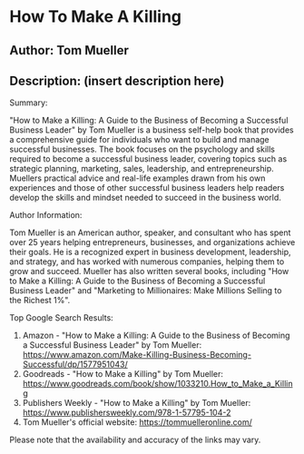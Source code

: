 # How To Make A Killing
## Author: Tom Mueller
## Description: (insert description here)
Summary:

"How to Make a Killing: A Guide to the Business of Becoming a Successful Business Leader" by Tom Mueller is a business self-help book that provides a comprehensive guide for individuals who want to build and manage successful businesses. The book focuses on the psychology and skills required to become a successful business leader, covering topics such as strategic planning, marketing, sales, leadership, and entrepreneurship. Muellers practical advice and real-life examples drawn from his own experiences and those of other successful business leaders help readers develop the skills and mindset needed to succeed in the business world.

Author Information:

Tom Mueller is an American author, speaker, and consultant who has spent over 25 years helping entrepreneurs, businesses, and organizations achieve their goals. He is a recognized expert in business development, leadership, and strategy, and has worked with numerous companies, helping them to grow and succeed. Mueller has also written several books, including "How to Make a Killing: A Guide to the Business of Becoming a Successful Business Leader" and "Marketing to Millionaires: Make Millions Selling to the Richest 1%".

Top Google Search Results:

1. Amazon - "How to Make a Killing: A Guide to the Business of Becoming a Successful Business Leader" by Tom Mueller: https://www.amazon.com/Make-Killing-Business-Becoming-Successful/dp/1577951043/
2. Goodreads - "How to Make a Killing" by Tom Mueller: https://www.goodreads.com/book/show/1033210.How_to_Make_a_Killing
3. Publishers Weekly - "How to Make a Killing" by Tom Mueller: https://www.publishersweekly.com/978-1-57795-104-2
4. Tom Mueller's official website: https://tommuelleronline.com/

Please note that the availability and accuracy of the links may vary.